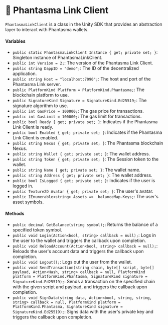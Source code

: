 # 🔗 Phantasma Link Client

`PhantasmaLinkClient` is a class in the Unity SDK that provides an abstraction layer to interact with Phantasma wallets.

#### Variables

* `public static PhantasmaLinkClient Instance { get; private set; }`: Singleton instance of PhantasmaLinkClient.
* `public int Version = 2;`: The version of the Phantasma Link Client.
* `public string DappID = "demo";`: The ID of the decentralized application.
* `public string Host = "localhost:7090";`: The host and port of the Phantasma Link server.
* `public PlatformKind Platform = PlatformKind.Phantasma;`: The blockchain platform to use.
* `public SignatureKind Signature = SignatureKind.Ed25519;`: The signature algorithm to use.
* `public int GasPrice = 100000;`: The gas price for transactions.
* `public int GasLimit = 100000;`: The gas limit for transactions.
* `public bool Ready { get; private set; }`: Indicates if the Phantasma Link Client is ready.
* `public bool Enabled { get; private set; }`: Indicates if the Phantasma Link Client is enabled.
* `public string Nexus { get; private set; }`: The Phantasma blockchain Nexus.
* `public string Wallet { get; private set; }`: The wallet address.
* `public string Token { get; private set; }`: The Session token to the wallet.
* `public string Name { get; private set; }`: The wallet name.
* `public string Address { get; private set; }`: The wallet address.
* `public bool IsLogged { get; private set; }`: Indicates if the user is logged in.
* `public Texture2D Avatar { get; private set; }`: The user's avatar.
* `public IEnumerable<string> Assets => _balanceMap.Keys;`: The user's asset symbols.

#### Methods

* `public decimal GetBalance(string symbol);`: Returns the balance of a specified token symbol.
* `public void Login(Action<bool, string> callback = null);`: Logs in the user to the wallet and triggers the callback upon completion.
* `public void ReloadAccount(Action<bool, string> callback = null);`: Reloads the user's account data and triggers the callback upon completion.
* `public void Logout();`: Logs out the user from the wallet.
* `public void SendTransaction(string chain, byte[] script, byte[] payload, Action<Hash, string> callback = null, PlatformKind platform = PlatformKind.Phantasma, SignatureKind signature = SignatureKind.Ed25519);`: Sends a transaction on the specified chain with the given script and payload, and triggers the callback upon completion.
* `public void SignData(string data, Action<bool, string, string, string> callback = null, PlatformKind platform = PlatformKind.Phantasma, SignatureKind signature = SignatureKind.Ed25519);`: Signs data with the user's private key and triggers the callback upon completion.
